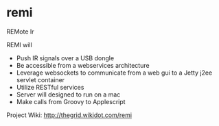 remi
====

REMote Ir

REMI will
- Push IR signals over a USB dongle
- Be accessible from a webservices architecture
- Leverage websockets to communicate from a web gui to a Jetty j2ee servlet container
- Utilize RESTful services
- Server will designed to run on a mac
- Make calls from Groovy to Applescript

Project Wiki: http://thegrid.wikidot.com/remi